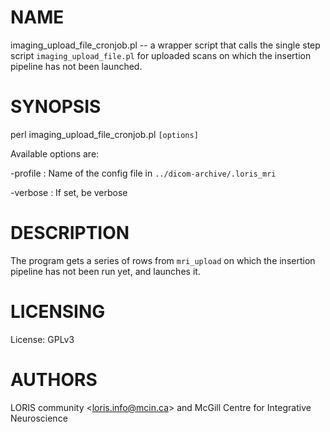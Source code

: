 # NAME

imaging\_upload\_file\_cronjob.pl -- a wrapper script that calls the single step
script `imaging_upload_file.pl` for uploaded scans on which the insertion
pipeline has not been launched.

# SYNOPSIS

perl imaging\_upload\_file\_cronjob.pl `[options]`

Available options are:

\-profile      : Name of the config file in `../dicom-archive/.loris_mri`

\-verbose      : If set, be verbose

# DESCRIPTION

The program gets a series of rows from `mri_upload` on which the insertion
pipeline has not been run yet, and launches it.

# LICENSING

License: GPLv3

# AUTHORS

LORIS community &lt;loris.info@mcin.ca> and McGill Centre for Integrative
Neuroscience

